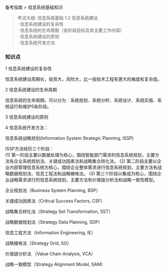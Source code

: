 备考指南 > 信息系统基础知识

> 考试大纲: 信息系统基础
> 1.2 信息系统建设  
> · 信息系统建设的复杂性  
> · 信息系统的生命周期（各阶段目标及其主要工作内容）  
> · 信息系统建设的原则  
> · 信息系统开发方法  



### 知识点

1 信息系统建设的复杂性

信息系统建设周期长，投资大，风险大，比一般技术工程有更大的难度和复杂度。

2 信息系统建设的生命周期  

信息系统的生命周期，可以分为：系统规划、系统分析、系统设计、系统实施、系统运行和维护5各阶段。  

3 信息系统建设的原则

4 信息系统开发方法：

信息系统战略规划(Information System Strategic Planning, ISSP)

ISSP方法经历三个阶段：  
(1) 第一阶段主要以数据处理为核心，围绕智能部门需求的信息系统规划，主要方法有企业系统规划法、关键成功因素法和战略集合转化法。
(2) 第二阶段主要以企业内部管理信息系统为核心，围绕企业整体需求进行信息系统规划，主要方法有战略数据规划法、信息工程法和战略栅格法。
(3) 
第三个阶段以集成为核心，围绕企业战略需求进行的信息系统规划，主要方法有价值链分析法和战略一致性模型。

企业规划法（Business System Planning, BSP）

关键成功因素法（Critical Success Factors, CSF）

战略集合转化法（Strategy Set Transformation, SST）


战略数据规划法（Strategy Data Planning, SDP）

信息工程方法（Information Engineering, IE）

战略栅格法（Strategy Grid, SG）


价值链分析法 （Value Chain Analysis, VCA）

战略一致模型（Strategy Alignment Model, SAM）







